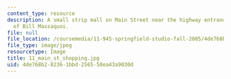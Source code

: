 ```yaml
---
content_type: resource
description: A small strip mall on Main Street near the highway entrance. Image Courtesy
  of Bill Massaquoi.
file: null
file_location: /coursemedia/11-945-springfield-studio-fall-2005/4de768b282361bbd256558ea43a9030d_11_main_st_shopping.jpg
file_type: image/jpeg
resourcetype: Image
title: 11_main_st_shopping.jpg
uid: 4de768b2-8236-1bbd-2565-58ea43a9030d
---
```

